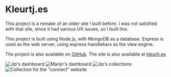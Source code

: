 # Kleurtj.es

This project is a remake of an older site I built before. I was not satisfied with that site, since it had various UX issues, so I built this.

This project is built using Node.js, with MongoDB as a database. Express is used as the web server, using express-handlebars as the view engine.

The project is also available on [GitHub](https://github.com/jipfr/colors-new). The site is also available at [kleurtj.es](https://kleurtj.es/jip)

![Jip's dashboard](/assets/projects/kleurtjes.png)
![Marijn's dashboard](/assets/projects/kleurtjes-3.png)
![Jip's collections](/assets/projects/kleurtjes-1.png)
![Collection for the "connect" website](/assets/projects/kleurtjes-2.png)